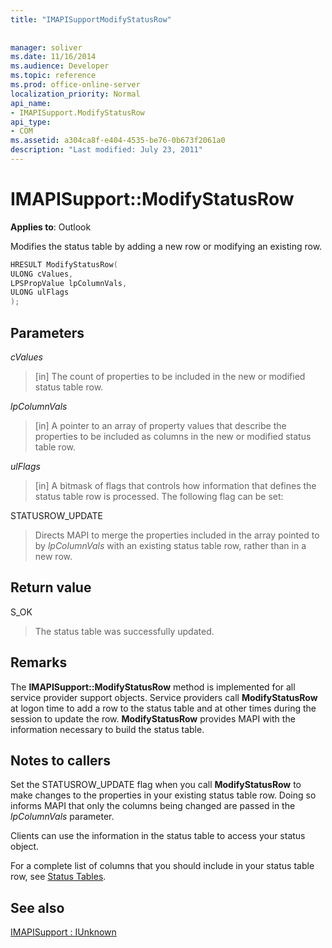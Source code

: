 ```yaml
---
title: "IMAPISupportModifyStatusRow"
 
 
manager: soliver
ms.date: 11/16/2014
ms.audience: Developer
ms.topic: reference
ms.prod: office-online-server
localization_priority: Normal
api_name:
- IMAPISupport.ModifyStatusRow
api_type:
- COM
ms.assetid: a304ca8f-e404-4535-be76-0b673f2061a0
description: "Last modified: July 23, 2011"
---
```


# IMAPISupport::ModifyStatusRow

  
  
**Applies to**: Outlook 
  
Modifies the status table by adding a new row or modifying an existing row.
  
```cpp
HRESULT ModifyStatusRow(
ULONG cValues,
LPSPropValue lpColumnVals,
ULONG ulFlags
);
```

## Parameters

 _cValues_
  
> [in] The count of properties to be included in the new or modified status table row. 
    
 _lpColumnVals_
  
> [in] A pointer to an array of property values that describe the properties to be included as columns in the new or modified status table row.
    
 _ulFlags_
  
> [in] A bitmask of flags that controls how information that defines the status table row is processed. The following flag can be set:
    
STATUSROW_UPDATE 
  
> Directs MAPI to merge the properties included in the array pointed to by  _lpColumnVals_ with an existing status table row, rather than in a new row. 
    
## Return value

S_OK 
  
> The status table was successfully updated.
    
## Remarks

The **IMAPISupport::ModifyStatusRow** method is implemented for all service provider support objects. Service providers call **ModifyStatusRow** at logon time to add a row to the status table and at other times during the session to update the row. **ModifyStatusRow** provides MAPI with the information necessary to build the status table. 
  
## Notes to callers

Set the STATUSROW_UPDATE flag when you call **ModifyStatusRow** to make changes to the properties in your existing status table row. Doing so informs MAPI that only the columns being changed are passed in the  _lpColumnVals_ parameter. 
  
Clients can use the information in the status table to access your status object. 
  
For a complete list of columns that you should include in your status table row, see [Status Tables](status-tables.md).
  
## See also



[IMAPISupport : IUnknown](imapisupportiunknown.md)

